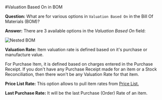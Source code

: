 #Valuation Based On in BOM

**Question:** What are for various options in `Valuation Based On` in the Bill Of Materials (BOM)? 

**Answer:** There are 3 available options in the <i>Valuation Based On</i> field:

<img alt="Nested BOM" class="screenshot" src="/assets/erpnext_docs/assets/img/articles/valuation-based-on-1.png">

**Valuation Rate:** Item valuation rate is defined based on it's purchase or manufacture value. 

For Purchase Item, it is defined based on charges entered in the Purchase Receipt. If you don't have any Purchase Receipt
made for an item or a Stock Reconciliation, then there won't be any Valuation Rate for that item.

**Price List Rate:** This option allows to pull item rates from [Price List.](/docs/user/manual/en/stock/item/item-price.html) 

**Last Purchase Rate:** It will be the last Purchase (Order) Rate of an item.